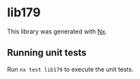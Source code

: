 # lib179

This library was generated with [Nx](https://nx.dev).

## Running unit tests

Run `nx test lib179` to execute the unit tests.
